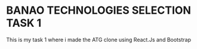 # BANAO TECHNOLOGIES SELECTION TASK 1

This is my task 1 where i made the ATG clone using React.Js and Bootstrap
